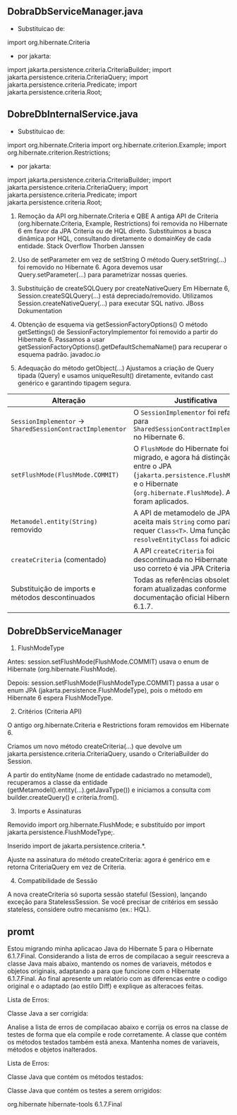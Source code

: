 ## DobraDbServiceManager.java

- Substituicao de: 

import org.hibernate.Criteria 

- por jakarta:

import jakarta.persistence.criteria.CriteriaBuilder;
import jakarta.persistence.criteria.CriteriaQuery;
import jakarta.persistence.criteria.Predicate;
import jakarta.persistence.criteria.Root;


## DobreDbInternalService.java 

- Substituicao de: 

import org.hibernate.Criteria 
import org.hibernate.criterion.Example;
import org.hibernate.criterion.Restrictions;

- por jakarta: 

import jakarta.persistence.criteria.CriteriaBuilder;
import jakarta.persistence.criteria.CriteriaQuery;
import jakarta.persistence.criteria.Predicate;
import jakarta.persistence.criteria.Root;



1. Remoção da API org.hibernate.Criteria e QBE
A antiga API de Criteria (org.hibernate.Criteria, Example, Restrictions) foi removida no Hibernate 6 em favor da JPA Criteria ou de HQL direto. Substituímos a busca dinâmica por HQL, consultando diretamente o domainKey de cada entidade. 
Stack Overflow
Thorben Janssen

2. Uso de setParameter em vez de setString
O método Query.setString(...) foi removido no Hibernate 6. Agora devemos usar Query.setParameter(...) para parametrizar nossas queries.

3. Substituição de createSQLQuery por createNativeQuery
Em Hibernate 6, Session.createSQLQuery(...) está depreciado/removido. Utilizamos Session.createNativeQuery(...) para executar SQL nativo. 
JBoss Dokumentation

4. Obtenção de esquema via getSessionFactoryOptions()
O método getSettings() de SessionFactoryImplementor foi removido a partir do Hibernate 6. Passamos a usar getSessionFactoryOptions().getDefaultSchemaName() para recuperar o esquema padrão. 
javadoc.io

5. Adequação do método getObject(...)
Ajustamos a criação de Query tipada (Query<BinaryDataContainerEntity>) e usamos uniqueResult() diretamente, evitando cast genérico e garantindo tipagem segura.

| Alteração                                                 | Justificativa                                                                                                                                                                          |
| --------------------------------------------------------- | -------------------------------------------------------------------------------------------------------------------------------------------------------------------------------------- |
| `SessionImplementor` → `SharedSessionContractImplementor` | O `SessionImplementor` foi refatorado para `SharedSessionContractImplementor` no Hibernate 6.                                                                                          |
| `setFlushMode(FlushMode.COMMIT)`                          | O `FlushMode` do Hibernate foi migrado, e agora há distinção clara entre o JPA (`jakarta.persistence.FlushModeType`) e o Hibernate (`org.hibernate.FlushMode`). Ambos foram aplicados. |
| `Metamodel.entity(String)` removido                       | A API de metamodelo de JPA não aceita mais `String` como parâmetro, requer `Class<T>`. Uma função auxiliar `resolveEntityClass` foi adicionada.                                        |
| `createCriteria` (comentado)                              | A API `createCriteria` foi descontinuada no Hibernate 6.1; o uso correto é via JPA CriteriaBuilder.                                                                                    |
| Substituição de imports e métodos descontinuados          | Todas as referências obsoletas foram atualizadas conforme documentação oficial Hibernate 6.1.7.                                                                                        |



## DobreDbServiceManager

1. FlushModeType

Antes: session.setFlushMode(FlushMode.COMMIT) usava o enum de Hibernate (org.hibernate.FlushMode).

Depois: session.setFlushMode(FlushModeType.COMMIT) passa a usar o enum JPA (jakarta.persistence.FlushModeType), pois o método em Hibernate 6 espera FlushModeType.

2. Critérios (Criteria API)

O antigo org.hibernate.Criteria e Restrictions foram removidos em Hibernate 6.

Criamos um novo método createCriteria(...) que devolve um jakarta.persistence.criteria.CriteriaQuery<T>, usando o CriteriaBuilder do Session.

A partir do entityName (nome de entidade cadastrado no metamodel), recuperamos a classe da entidade (getMetamodel().entity(...).getJavaType()) e iniciamos a consulta com builder.createQuery() e criteria.from().

3. Imports e Assinaturas

Removido import org.hibernate.FlushMode; e substituído por import jakarta.persistence.FlushModeType;.

Inserido import de jakarta.persistence.criteria.*.

Ajuste na assinatura do método createCriteria: agora é genérico em <T> e retorna CriteriaQuery<T> em vez de Criteria.

4. Compatibilidade de Sessão

A nova createCriteria só suporta sessão stateful (Session), lançando exceção para StatelessSession. Se você precisar de critérios em sessão stateless, considere outro mecanismo (ex.: HQL).



## promt

Estou migrando minha aplicacao Java do Hibernate 5 para o Hibernate 6.1.7.Final. Considerando a lista de erros de compilacao a seguir reescreva a classe Java mais abaixo, mantendo os nomes de variaveis, métodos e objetos originais,  adaptando a para que funcione com o Hibernate 6.1.7.Final. Ao final apresente um relatório com as diferencas entre o codigo original e o adaptado (ao estilo Diff) e explique as alteracoes feitas. 

Lista de Erros: 

Classe Java a ser corrigida: 



Analise a lista de erros de compilacao  abaixo e corrija os erros na classe de testes  de forma que ela compile e rode corretamente. A classe que contém os métodos testados também está anexa. Mantenha nomes de variaveis, métodos e objetos inalterados. 

Lista de Erros: 

Classe Java que contém os métodos testados: 

Classe Java que contém os testes a serem orrigidos: 


<dependency>
  <groupId>org.hibernate</groupId>
  <artifactId>hibernate-tools</artifactId>
  <version>6.1.7.Final</version>
</dependency>

